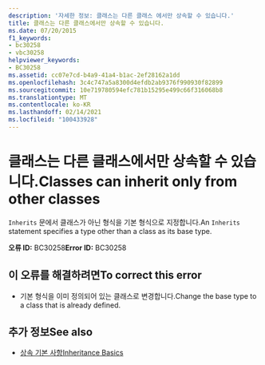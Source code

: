 ```yaml
---
description: '자세한 정보: 클래스는 다른 클래스 에서만 상속할 수 있습니다.'
title: 클래스는 다른 클래스에서만 상속할 수 있습니다.
ms.date: 07/20/2015
f1_keywords:
- bc30258
- vbc30258
helpviewer_keywords:
- BC30258
ms.assetid: cc07e7cd-b4a9-41a4-b1ac-2ef28162a1dd
ms.openlocfilehash: 3c4c747a5a8300d4efdb2ab9376f990930f82899
ms.sourcegitcommit: 10e719780594efc781b15295e499c66f316068b8
ms.translationtype: MT
ms.contentlocale: ko-KR
ms.lasthandoff: 02/14/2021
ms.locfileid: "100433928"
---
```

# <a name="classes-can-inherit-only-from-other-classes"></a><span data-ttu-id="7e06d-103">클래스는 다른 클래스에서만 상속할 수 있습니다.</span><span class="sxs-lookup"><span data-stu-id="7e06d-103">Classes can inherit only from other classes</span></span>

<span data-ttu-id="7e06d-104">`Inherits` 문에서 클래스가 아닌 형식을 기본 형식으로 지정합니다.</span><span class="sxs-lookup"><span data-stu-id="7e06d-104">An `Inherits` statement specifies a type other than a class as its base type.</span></span>  
  
 <span data-ttu-id="7e06d-105">**오류 ID:** BC30258</span><span class="sxs-lookup"><span data-stu-id="7e06d-105">**Error ID:** BC30258</span></span>  
  
## <a name="to-correct-this-error"></a><span data-ttu-id="7e06d-106">이 오류를 해결하려면</span><span class="sxs-lookup"><span data-stu-id="7e06d-106">To correct this error</span></span>  
  
- <span data-ttu-id="7e06d-107">기본 형식을 이미 정의되어 있는 클래스로 변경합니다.</span><span class="sxs-lookup"><span data-stu-id="7e06d-107">Change the base type to a class that is already defined.</span></span>  
  
## <a name="see-also"></a><span data-ttu-id="7e06d-108">추가 정보</span><span class="sxs-lookup"><span data-stu-id="7e06d-108">See also</span></span>

- [<span data-ttu-id="7e06d-109">상속 기본 사항</span><span class="sxs-lookup"><span data-stu-id="7e06d-109">Inheritance Basics</span></span>](../programming-guide/language-features/objects-and-classes/inheritance-basics.md)
